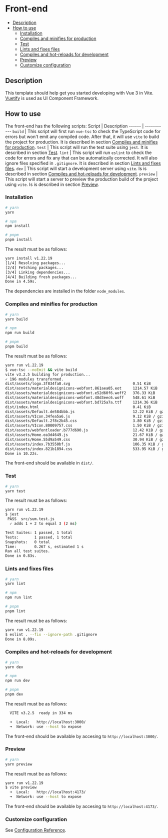 # Front-end

<!-- TOC -->

- [Description](#description)
- [How to use](#how-to-use)
  - [Installation](#installation)
  - [Compiles and minifies for production](#compiles-and-minifies-for-production)
  - [Test](#test)
  - [Lints and fixes files](#lints-and-fixes-files)
  - [Compiles and hot-reloads for development](#compiles-and-hot-reloads-for-development)
  - [Preview](#preview)
  - [Customize configuration](#customize-configuration)

<!-- /TOC -->

## Description

This template should help get you started developing with Vue 3 in Vite. [Vuetify](https://vuetifyjs.com) is used as UI Component Framework.

## How to use

The front-end has the following scripts:
Script | Description
------ | -----------
`build` | This script will first run `vue-tsc` to check the TypeScript code for errors but won't emit any compiled code. After that, it will use `vite` to build the project for production. It is described in section [Compiles and minifies for production](#compiles-and-minifies-for-production).
`test` | This script will run the test suite using `jest`. It is described in section [Test](#test).
`lint` | This script will run `eslint` to check the code for errors and fix any that can be automatically corrected. It will also ignore files specified in `.gitignore`. It is described in section [Lints and fixes files](#lints-and-fixes-files).
`dev` | This script will start a development server using `vite`. Is is described in section [Compiles and hot-reloads for development](#compiles-and-hot-reloads-for-development).
`preview` | This script will start a server to preview the production build of the project using `vite`. Is is described in section [Preview](#preview).

### Installation

```sh
# yarn
yarn

# npm
npm install

# pnpm
pnpm install
```
The result must be as follows:
```sh
yarn install v1.22.19
[1/4] Resolving packages...
[2/4] Fetching packages...
[3/4] Linking dependencies...
[4/4] Building fresh packages...
Done in 4.59s.
```
The dependencies are installed in the folder `node_modules`.

### Compiles and minifies for production

```sh
# yarn
yarn build

# npm
npm run build

# pnpm
pnpm build
```
The result must be as follows:
```sh
yarn run v1.22.19
$ vue-tsc --noEmit && vite build
vite v3.2.5 building for production...
✓ 196 modules transformed.
dist/assets/logo.3f834fa8.svg                            0.51 KiB
dist/assets/materialdesignicons-webfont.861aea05.eot     1214.57 KiB
dist/assets/materialdesignicons-webfont.e52d60f6.woff2   376.33 KiB
dist/assets/materialdesignicons-webfont.48d3eec6.woff    548.61 KiB
dist/assets/materialdesignicons-webfont.bd725a7a.ttf     1214.36 KiB
dist/index.html                                          0.41 KiB
dist/assets/Default.de584bbb.js                          12.22 KiB / gzip: 4.44 KiB
dist/assets/VIcon.34fea5a6.js                            9.12 KiB / gzip: 3.43 KiB
dist/assets/Default.2f8c2b45.css                         3.80 KiB / gzip: 1.04 KiB
dist/assets/VIcon.80009757.css                           1.50 KiB / gzip: 0.60 KiB
dist/assets/webfontloader.b777d690.js                    12.42 KiB / gzip: 4.98 KiB
dist/assets/Home.ea3d4649.js                             21.67 KiB / gzip: 7.57 KiB
dist/assets/Home.55d9a549.css                            30.94 KiB / gzip: 4.44 KiB
dist/assets/index.7b3550bf.js                            106.35 KiB / gzip: 41.89 KiB
dist/assets/index.821b1894.css                           533.95 KiB / gzip: 76.03 KiB
Done in 10.22s.
```
The front-end should be available in `dist/`.

### Test

```sh
# yarn
yarn test
```
The result must be as follows:
```sh
yarn run v1.22.19
$ jest
 PASS  src/sum.test.js
  ✓ adds 1 + 2 to equal 3 (2 ms)

Test Suites: 1 passed, 1 total
Tests:       1 passed, 1 total
Snapshots:   0 total
Time:        0.267 s, estimated 1 s
Ran all test suites.
Done in 0.83s.
```

### Lints and fixes files

```sh
# yarn
yarn lint

# npm
npm run lint

# pnpm
pnpm lint
```
The result must be as follows:
```sh
yarn run v1.22.19
$ eslint . --fix --ignore-path .gitignore
Done in 8.09s.
```

### Compiles and hot-reloads for development

```sh
# yarn
yarn dev

# npm
npm run dev

# pnpm
pnpm dev
```
The result must be as follows:
```sh
  VITE v3.2.5  ready in 334 ms

  ➜  Local:   http://localhost:3000/
  ➜  Network: use --host to expose
```
The front-end should be available by accesing to `http://localhost:3000/`.

### Preview
```sh
# yarn
yarn preview
```
The result must be as follows:
```sh
yarn run v1.22.19
$ vite preview
  ➜  Local:   http://localhost:4173/
  ➜  Network: use --host to expose
```
The front-end should be available by accesing to `http://localhost:4173/`.

### Customize configuration

See [Configuration Reference](https://vitejs.dev/config/).